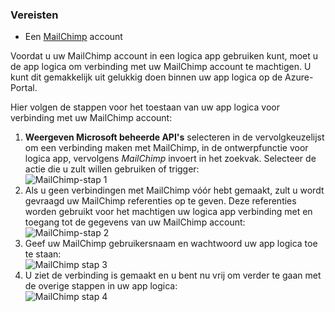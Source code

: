 ### <a name="prerequisites"></a>Vereisten
- Een [MailChimp](https://www.MailChimp.com/) account 

Voordat u uw MailChimp account in een logica app gebruiken kunt, moet u de app logica om verbinding met uw MailChimp account te machtigen. U kunt dit gemakkelijk uit gelukkig doen binnen uw app logica op de Azure-Portal. 

Hier volgen de stappen voor het toestaan van uw app logica voor verbinding met uw MailChimp account:

1. **Weergeven Microsoft beheerde API's** selecteren in de vervolgkeuzelijst om een verbinding maken met MailChimp, in de ontwerpfunctie voor logica app, vervolgens *MailChimp* invoert in het zoekvak. Selecteer de actie die u zult willen gebruiken of trigger:  
  ![MailChimp-stap 1](./media/connectors-create-api-mailchimp/mailchimp-1.png)
2. Als u geen verbindingen met MailChimp vóór hebt gemaakt, zult u wordt gevraagd uw MailChimp referenties op te geven. Deze referenties worden gebruikt voor het machtigen uw logica app verbinding met en toegang tot de gegevens van uw MailChimp account:  
  ![MailChimp-stap 2](./media/connectors-create-api-mailchimp/mailchimp-2.png)
3. Geef uw MailChimp gebruikersnaam en wachtwoord uw app logica toe te staan:  
  ![MailChimp stap 3](./media/connectors-create-api-mailchimp/mailchimp-3.png)   
4. U ziet de verbinding is gemaakt en u bent nu vrij om verder te gaan met de overige stappen in uw app logica:  
  ![MailChimp stap 4](./media/connectors-create-api-mailchimp/mailchimp-4.png)
